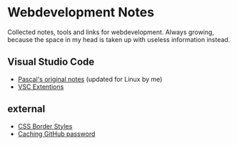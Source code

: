 # Webdevelopment Notes

Collected notes, tools and links for webdevelopment. Always growing, because the space in my head is taken up with useless information instead.

## Visual Studio Code

 * [Pascal's original notes](vsc-pascal.md) (updated for Linux by me)
 * [VSC Extentions](vsc-extentions.md)

## external

 * [CSS Border Styles](https://codepen.io/coffeepyros/pen/BaoLpEN)
 * [Caching GitHub password](https://help.github.com/en/github/using-git/caching-your-github-password-in-git)
